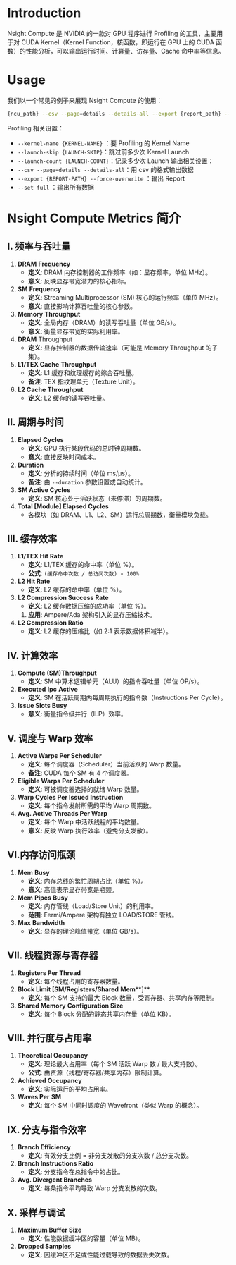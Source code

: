 # Introduction
Nsight Compute 是 NVIDIA 的一款对 GPU 程序进行 Profiling 的工具，主要用于对 CUDA Kernel（Kernel Function，核函数，即运行在 GPU 上的 CUDA 函数）的性能分析，可以输出运行时间、计算量、访存量、Cache 命中率等信息。

# Usage
我们以一个常见的例子来展现 Nsight Compute 的使用：
```bash
{ncu_path} --csv --page=details --details-all --export {report_path} --force-overwrite --kernel-name {kernel} --set full --launch-skip 16 --launch-count 16 --kill on ./instant-ngp --snapshot={snapshot_path}/{scene}.msgpack --width=800 --height=800
```
Profiling 相关设置：
- `--kernel-name {KERNEL-NAME}` ：要 Profiling 的 Kernel Name
- `--launch-skip {LAUNCH-SKIP}`：跳过前多少次 Kernel Launch
- `--launch-count {LAUNCH-COUNT}`：记录多少次 Launch
输出相关设置：
- `--csv --page=details --details-all`：用 csv 的格式输出数据
- `--export {REPORT-PATH} --force-overwrite` ：输出 Report
- `--set full` ：输出所有数据

# Nsight Compute Metrics 简介
## I. 频率与吞吐量
1. **DRAM** **Frequency**
    - **定义**: DRAM 内存控制器的工作频率（如：显存频率，单位 MHz）。
    - **意义**: 反映显存带宽潜力的核心指标。
2. **SM** **Frequency**
    - **定义**: Streaming Multiprocessor (SM) 核心的运行频率（单位 MHz）。
    - **意义**: 直接影响计算吞吐量的核心参数。
3. **Memory** **Throughput**
    - **定义**: 全局内存（DRAM）的读写吞吐量（单位 GB/s）。
    - **意义**: 衡量显存带宽的实际利用率。
4. **DRAM** Throughput
    - **定义**: 显存控制器的数据传输速率（可能是 Memory Throughput 的子集）。
5. **L1/TEX Cache** **Throughput**
    - **定义**: L1 缓存和纹理缓存的综合吞吐量。
    - **备注**: TEX 指纹理单元（Texture Unit）。
6. **L2 Cache** **Throughput**
    - **定义**: L2 缓存的读写吞吐量。

## II. 周期与时间
1. **Elapsed Cycles**
    - **定义**: GPU 执行某段代码的总时钟周期数。
    - **意义**: 直接反映时间成本。
2. **Duration**
    - **定义**: 分析的持续时间（单位 ms/μs）。
    - **备注**: 由 `--duration` 参数设置或自动统计。
3. **SM Active Cycles**
    - **定义**: SM 核心处于活跃状态（未停滞）的周期数。
4. **Total [Module] Elapsed Cycles**
    - 各模块（如 DRAM、L1、L2、SM）运行总周期数，衡量模块负载。

## III. 缓存效率

1. **L1/TEX Hit Rate**
    - **定义**: L1/TEX 缓存的命中率（单位 %）。
    - **公式**: `(缓存命中次数 / 总访问次数) × 100%`
2. **L2 Hit Rate**
    - **定义**: L2 缓存的命中率（单位 %）。
3. **L2 Compression Success Rate**
    - **定义**: L2 缓存数据压缩的成功率（单位 %）。
    1. **应用**: Ampere/Ada 架构引入的显存压缩技术。
4. **L2 Compression Ratio**
    - **定义**: L2 缓存的压缩比（如 2:1 表示数据体积减半）。

## IV. 计算效率
1. **Compute (SM)Throughput**
    - **定义**: SM 中算术逻辑单元（ALU）的指令吞吐量（单位 OP/s）。
2. **Executed** **Ipc** **Active**
    - **定义**: SM 在活跃周期内每周期执行的指令数（Instructions Per Cycle）。
3. **Issue Slots Busy**
    - **意义**: 衡量指令级并行（ILP）效率。

## V. 调度与 Warp 效率
1. **Active Warps Per Scheduler**
    - **定义**: 每个调度器（Scheduler）当前活跃的 Warp 数量。
    - **备注**: CUDA 每个 SM 有 4 个调度器。
2. **Eligible Warps Per Scheduler**
    - **定义**: 可被调度器选择的就绪 Warp 数量。
3. **Warp Cycles Per Issued Instruction**
    - **定义**: 每个指令发射所需的平均 Warp 周期数。
4. **Avg. Active Threads Per Warp**
    - **定义**: 每个 Warp 中活跃线程的平均数量。
    - **意义**: 反映 Warp 执行效率（避免分支发散）。
 

## VI.内存访问瓶颈
1. **Mem** **Busy**
    - **定义**: 内存总线的繁忙周期占比（单位 %）。
    - **意义**: 高值表示显存带宽是瓶颈。
2. **Mem** **Pipes** **Busy**
    - **定义**: 内存管线（Load/Store Unit）的利用率。
    - **范围**: Fermi/Ampere 架构有独立 LOAD/STORE 管线。
3. **Max** **Bandwidth**
    - **定义**: 显存的理论峰值带宽（单位 GB/s）。
        

## VII. 线程资源与寄存器

1. **Registers Per Thread**
    - **定义**: 每个线程占用的寄存器数量。
2. **Block Limit [SM/Registers/Shared** **Mem****]**
    - **定义**: 每个 SM 支持的最大 Block 数量，受寄存器、共享内存等限制。
3. **Shared Memory** **Configuration Size**
    - **定义**: 每个 Block 分配的静态共享内存量（单位 KB）。


## VIII. 并行度与占用率
1. **Theoretical Occupancy**
    - **定义**: 理论最大占用率（每个 SM 活跃 Warp 数 / 最大支持数）。
    - **公式**: 由资源（线程/寄存器/共享内存）限制计算。
2. **Achieved Occupancy**
    - **定义**: 实际运行的平均占用率。
3. **Waves Per** **SM**
    - **定义**: 每个 SM 中同时调度的 Wavefront（类似 Warp 的概念）。


## IX. 分支与指令效率
1. **Branch Efficiency**
    - **定义**: 有效分支比例 = 非分支发散的分支次数 / 总分支次数。
2. **Branch Instructions Ratio**
    - **定义**: 分支指令在总指令中的占比。
3. **Avg. Divergent Branches**
    - **定义**: 每条指令平均导致 Warp 分支发散的次数。

## X. 采样与调试
1. **Maximum Buffer Size**
    - **定义**: 性能数据缓冲区的容量（单位 MB）。
2. **Dropped Samples**
    - **定义**: 因缓冲区不足或性能过载导致的数据丢失次数。